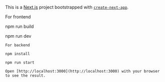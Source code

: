 This is a [Next.js](https://nextjs.org) project bootstrapped with [`create-next-app`](https://nextjs.org/docs/app/api-reference/cli/create-next-app).

For frontend 

npm run build

npm run dev

```
For backend

npm install 

npm run start

Open [http://localhost:3000](http://localhost:3000) with your browser to see the result.
